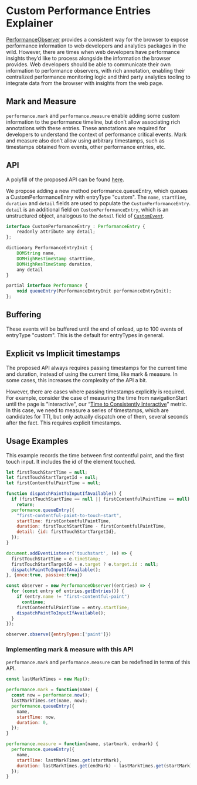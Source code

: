 # Custom Performance Entries Explainer

[PerformanceObserver](https://w3c.github.io/performance-timeline/#the-performanceobserver-interface) provides a consistent way for the browser to expose performance information to web developers and analytics packages in the wild. However, there are times when web developers have performance insights they’d like to process alongside the information the browser provides. Web developers should be able to communicate their own information to performance observers, with rich annotation, enabling their centralized performance monitoring logic and third party analytics tooling to integrate data from the browser with insights from the web page.

## Mark and Measure

`performance.mark` and `performance.measure` enable adding some custom information to the performance timeline, but don’t allow associating rich annotations with these entries. These annotations are required for developers to understand the context of performance critical events. Mark and measure also don’t allow using arbitrary timestamps, such as timestamps obtained from events, other performance entries, etc.

## API

A polyfill of the proposed API can be found [here](https://github.com/tdresser/custom-performance-entry).

We propose adding a new method performance.queueEntry, which queues a CustomPerformanceEntry with entryType "custom". The `name`, `startTime`, `duration` and `detail` fields are used to populate the `CustomPerformanceEntry`. `detail` is an additional field on `CustomPerformanceEntry`, which is an unstructured object, analogous to the `detail` field of [`CustomEvent`](https://dom.spec.whatwg.org/#interface-customevent).

```javascript
interface CustomPerformanceEntry : PerformanceEntry {
    readonly attribute any detail;
};

dictionary PerformanceEntryInit {
    DOMString name,
    DOMHighResTimeStamp startTime,
    DOMHighResTimeStamp duration,
    any detail
}

partial interface Performance {
    void queueEntry(PerformanceEntryInit performanceEntryInit);
};

```


## Buffering

These events will be buffered until the end of onload, up to 100 events of entryType "custom". This is the default for entryTypes in general.

## Explicit vs Implicit timestamps

The proposed API always requires passing timestamps for the current time and duration, instead of using the current time, like mark & measure. In some cases, this increases the complexity of the API a bit.

However, there are cases where passing timestamps explicitly is required. For example, consider the case of measuring the time from navigationStart until the page is "interactive", our “[Time to Consistently Interactive](https://developers.google.com/web/tools/lighthouse/audits/consistently-interactive)” metric. In this case, we need to measure a series of timestamps, which are candidates for TTI, but only actually dispatch one of them, several seconds after the fact. This requires explicit timestamps.

## Usage Examples

This example records the time between first contentful paint, and the first touch input. It includes the id of the element touched.

```javascript
let firstTouchStartTime = null;
let firstTouchStartTargetId = null;
let firstContentfulPaintTime = null;

function dispatchPaintToInputIfAvailable() {
  if (firstTouchStartTime == null || firstContentfulPaintTime == null)
    return;
  performance.queueEntry({
    "first-contentful-paint-to-touch-start",
    startTime: firstContentfulPaintTime,
    duration: firstTouchStartTime - firstContentfulPaintTime,
    detail: {id: firstTouchStartTargetId},
  });
}

document.addEventListener('touchstart', (e) => {
  firstTouchStartTime = e.timeStamp;
  firstTouchStartTargetId = e.target ? e.target.id : null;
  dispatchPaintToInputIfAvailable();
}, {once:true, passive:true})

const observer = new PerformanceObserver((entries) => {
  for (const entry of entries.getEntries()) {
    if (entry.name != "first-contentful-paint")
      continue;
    firstContentfulPaintTime = entry.startTime;
    dispatchPaintToInputIfAvailable();
  }
});

observer.observe({entryTypes:['paint']})
```

### Implementing mark & measure with this API
`performance.mark` and `performance.measure` can be redefined in terms of this API.

```javascript
const lastMarkTimes = new Map();

performance.mark = function(name) {
  const now = performance.now();
  lastMarkTimes.set(name, now);
  performance.queueEntry({
    name,
    startTime: now,
    duration: 0,
  });
}

performance.measure = function(name, startmark, endmark) {
  performance.queueEntry({
    name,
    startTime: lastMarkTimes.get(startMark),
    duration: lastMarkTimes.get(endMark) - lastMarkTimes.get(startMark),
  });
}
```
